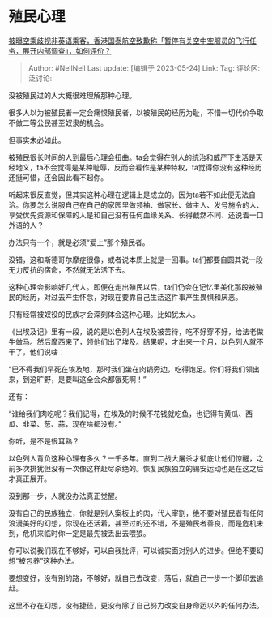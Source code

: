 # 殖民心理
[被曝空乘歧视非英语乘客，香港国泰航空致歉称「暂停有关空中空服员的飞行任务，展开内部调查」，如何评价？](https://www.zhihu.com/question/602514341/answer/3041740099)

> Author: #NellNell
> Last update: [编辑于 2023-05-24]
> Link:
> Tag:
> 评论区:
> 泛讨论:

没被殖民过的人大概很难理解那种心理。

很多人以为被殖民者一定会痛恨殖民者，以被殖民的经历为耻，不惜一切代价争取不做二等公民甚至奴隶的机会。

但事实未必如此。

被殖民很长时间的人到最后心理会扭曲。ta会觉得在别人的统治和威严下生活是天经地义，ta不会觉得是某种耻辱，反而会看作是某种特权，ta觉得你没有这种经历还挺可惜，还会因此看不起你。

听起来很反直觉，但其实这种心理在逻辑上是成立的。因为ta若不如此便无法自洽。你要怎么说服自己在自己的家园里做领袖、做家长、做主人、发号施令的人、享受优先资源和保障的人是和自己没有任何血缘关系、长得截然不同、还说着一口外语的人？

办法只有一个，就是必须“爱上”那个殖民者。

没错，这和斯德哥尔摩症很像，或者说本质上就是一回事。ta们都要自圆其说一段无力反抗的宿命，不然就无法活下去。

这种心理会影响好几代人。即便在走出殖民以后，ta们仍会在记忆里美化那段被殖民的经历，对过去产生怀念，对现在要靠自己生活这件事产生畏惧和厌恶。

只有经常被奴役的民族才会深刻体会这种心理。比如犹太人。

《出埃及记》里有一段，说的是以色列人在埃及被苦待，吃不好穿不好，给法老做牛做马。然后摩西来了，领他们出了埃及。结果呢，才出来一个月，以色列人就不干了，他们说啥：

“巴不得我们早死在埃及地，那时我们坐在肉锅旁边，吃得饱足。你们将我们领出来，到这旷野，是要叫这全会众都饿死啊！”

还有：

“谁给我们肉吃呢？我们记得，在埃及的时候不花钱就吃鱼，也记得有黄瓜、西瓜、韭菜、葱、蒜，现在啥都没有。”

你听，是不是很耳熟？

以色列人背负这种心理有多久？一千多年。直到二战大屠杀才彻底让他们惊醒，之前多次排犹但没有一次像这样赶尽杀绝的。恢复民族独立的锡安运动也是在这之后才真正展开。

没到那一步，人就没办法真正觉醒。

没有自己的民族独立，你就是别人案板上的肉，代人宰割，绝不要对殖民者有任何浪漫美好的幻想，你现在还活着，甚至过的还不错，不是殖民者善良，而是危机未到，危机来临时你一定是最先被丢出去喂狼。

你可以说我们现在不够好，可以自我批评，可以诚实面对别人的进步。但绝不要幻想“被包养”这种办法。

要想变好，没有别的路，不够好，就自己去改变，落后，就自己一步一个脚印去追赶。

这里不存在幻想，没有捷径，更没有除了自己努力改变自身命运以外的任何办法。